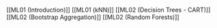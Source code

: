 [[ML01 (Introduction)]]
[[ML01 (kNN)]]
[[ML02 (Decision Trees - CART)]]
[[ML02 (Bootstrap Aggregation)]]
[[ML02 (Random Forests)]]
